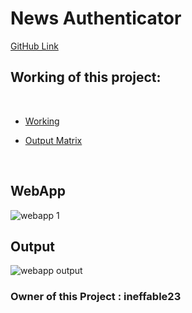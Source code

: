 # News Authenticator

[GitHub Link](https://github.com/ineffable23/DSC-WOW-News-Authenticator)

## Working of this project:
<br>

- [Working](https://user-images.githubusercontent.com/49369387/102995764-bf55d500-4547-11eb-9219-3420204dcc31.mp4)

- [Output Matrix](https://user-images.githubusercontent.com/49369387/102997005-1ceb2100-454a-11eb-8b51-8060c41ddea8.mp4)
<br>

## WebApp
![webapp 1](https://user-images.githubusercontent.com/49369387/102997089-44da8480-454a-11eb-84c4-fc1f678cd2a1.png)
<br>

## Output
![webapp output](https://user-images.githubusercontent.com/49369387/102997120-5754be00-454a-11eb-8fd0-488688318c26.png)
<br>



### Owner of this Project : ineffable23